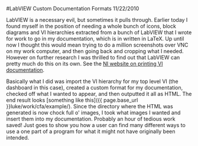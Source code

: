 #LabVIEW Custom Documentation Formats
11/22/2010

LabVIEW is a necessary evil, but sometimes it pulls through. Earlier today I found myself in the position of needing a whole bunch of icons, block diagrams and VI hierarchies extracted from a bunch of LabVIEW that I wrote for work to go in my documentation, which is in written in LaTeX. Up until now I thought this would mean trying to do a million screenshots over VNC on my work computer, and then going back and cropping what I needed. However on further research I was thrilled to find out that LabVIEW can pretty much do this on its own. See the [NI website on printing VI documentation](http://zone.ni.com/reference/en-XX/help/371361B-01/lvconcepts/printing_vis/).

Basically what I did was import the VI hierarchy for my top level VI (the dashboard in this case), created a custom format for my documentation, checked off what I wanted to appear, and then outputted it all as HTML. The end result looks [something like this]({{ page.base_url }}luke/work/cfa/example/). Since the directory where the HTML was generated is now chock full o' images, I took what images I wanted and insert them into my documentation. Probably an hour of tedious work saved! Just goes to show you how a user can find many different ways to use a one part of a program for what it might not have originally been intended.

